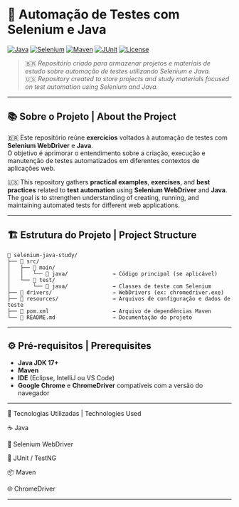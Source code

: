 # 🧪 Automação de Testes com Selenium e Java  

[![Java](https://img.shields.io/badge/Java-17+-orange?logo=java&logoColor=white)](https://www.oracle.com/java/)
[![Selenium](https://img.shields.io/badge/Selenium-WebDriver-43B02A?logo=selenium&logoColor=white)](https://www.selenium.dev/)
[![Maven](https://img.shields.io/badge/Maven-Build%20Tool-C71A36?logo=apachemaven&logoColor=white)](https://maven.apache.org/)
[![JUnit](https://img.shields.io/badge/JUnit-Testing%20Framework-25A162?logo=junit5&logoColor=white)](https://junit.org/junit5/)
[![License](https://img.shields.io/badge/license-MIT-blue.svg)](LICENSE)

> 🇧🇷 *Repositório criado para armazenar projetos e materiais de estudo sobre automação de testes utilizando Selenium e Java.*  
> 🇺🇸 *Repository created to store projects and study materials focused on test automation using Selenium and Java.*

---

## 📚 Sobre o Projeto | About the Project  

🇧🇷 Este repositório reúne **exercícios**  voltados à automação de testes com **Selenium WebDriver** e **Java**.  
O objetivo é aprimorar o entendimento sobre a criação, execução e manutenção de testes automatizados em diferentes contextos de aplicações web.  

🇺🇸 This repository gathers **practical examples**, **exercises**, and **best practices** related to **test automation** using **Selenium WebDriver** and **Java**.  
The goal is to strengthen understanding of creating, running, and maintaining automated tests for different web applications.

---

## 🏗️ Estrutura do Projeto | Project Structure
````
📁 selenium-java-study/
├── 📂 src/
│   ├── 📂 main/
│   │   └── 📂 java/              → Código principal (se aplicável)
│   └── 📂 test/
│       └── 📂 java/              → Classes de teste com Selenium
├── 📂 drivers/                   → WebDrivers (ex: chromedriver.exe)
├── 📂 resources/                 → Arquivos de configuração e dados de teste
├── 📄 pom.xml                    → Arquivo de dependências Maven
└── 📄 README.md                  → Documentação do projeto

`````

---

## ⚙️ Pré-requisitos | Prerequisites  

- **Java JDK 17+**  
- **Maven**  
- **IDE** (Eclipse, IntelliJ ou VS Code)  
- **Google Chrome** e **ChromeDriver** compatíveis com a versão do navegador  

---

🧩 Tecnologias Utilizadas | Technologies Used

☕ Java

🧪 Selenium WebDriver

🧱 JUnit / TestNG

📦 Maven

🌐 ChromeDriver

---



   


